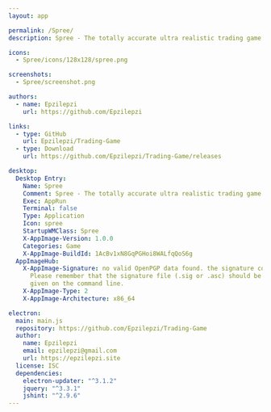 ```yaml
---
layout: app

permalink: /Spree/
description: Spree - The totally accurate ultra realistic trading game.

icons:
  - Spree/icons/128x128/spree.png

screenshots:
  - Spree/screenshot.png

authors:
  - name: Epzilepzi
    url: https://github.com/Epzilepzi

links:
  - type: GitHub
    url: Epzilepzi/Trading-Game
  - type: Download
    url: https://github.com/Epzilepzi/Trading-Game/releases

desktop:
  Desktop Entry:
    Name: Spree
    Comment: Spree - The totally accurate ultra realistic trading game.
    Exec: AppRun
    Terminal: false
    Type: Application
    Icon: spree
    StartupWMClass: Spree
    X-AppImage-Version: 1.0.0
    Categories: Game
    X-AppImage-BuildId: 1AcBv1xN8GqPGHoi8WALfqQoS6g
  AppImageHub:
    X-AppImage-Signature: no valid OpenPGP data found. the signature could not be verified.
      Please remember that the signature file (.sig or .asc) should be the first file
      given on the command line.
    X-AppImage-Type: 2
    X-AppImage-Architecture: x86_64

electron:
  main: main.js
  repository: https://github.com/Epzilepzi/Trading-Game
  author:
    name: Epzilepzi
    email: epzilepzi@gmail.com
    url: https://epzilepzi.site
  license: ISC
  dependencies:
    electron-updater: "^3.1.2"
    jquery: "^3.3.1"
    jshint: "^2.9.6"
---
```

